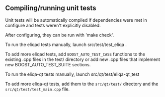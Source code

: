 Compiling/running unit tests
------------------------------------

Unit tests will be automatically compiled if dependencies were met in configure
and tests weren't explicitly disabled.

After configuring, they can be run with 'make check'.

To run the eliqad tests manually, launch src/test/test_eliqa .

To add more eliqad tests, add `BOOST_AUTO_TEST_CASE` functions to the existing
.cpp files in the test/ directory or add new .cpp files that
implement new BOOST_AUTO_TEST_SUITE sections.

To run the eliqa-qt tests manually, launch src/qt/test/eliqa-qt_test

To add more eliqa-qt tests, add them to the `src/qt/test/` directory and
the `src/qt/test/test_main.cpp` file.
